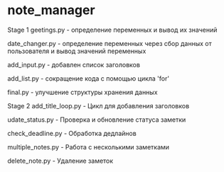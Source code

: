 # note_manager 
Stage 1
geetings.py - определение переменных и вывод их значений

date_changer.py - определение переменных через сбор данных от пользователя и вывод значений переменных

add_input.py - добавлен список заголовков 

add_list.py - сокращение кода с помощью цикла 'for'

final.py - улучшение структуры хранения данных 

Stage 2
add_title_loop.py - Цикл для добавления заголовков

udate_status.py - Проверка и обновление статуса заметки

check_deadline.py - Обработка дедлайнов

multiple_notes.py - Работа с несколькими заметками

delete_note.py - Удаление заметок
